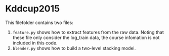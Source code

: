 Kddcup2015
===
This filefolder contains two files:
1. `feature.py` shows how to extract features from the raw data. Noting that these file only consider the log_train data, the course infomation is not included in this code.
2. `blender.py` shows how to build a two-level stacking model.